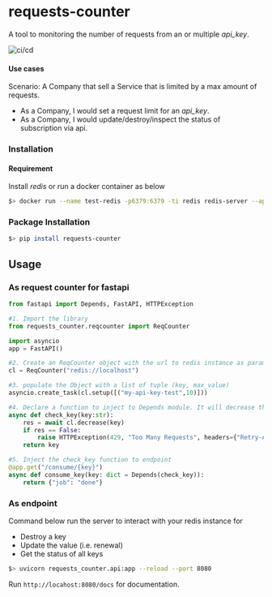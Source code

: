 # requests-counter

A tool to monitoring the number of requests from an or multiple _api_key_.

![ci/cd](https://github.com/Arfius/requests-counter/actions/workflows/request-counter.yml/badge.svg)

#### Use cases

Scenario: A Company that sell a Service that is limited by a max amount of requests.

- As a Company, I would set a request limit for an _api_key_.
- As a Company, I would update/destroy/inspect the status of subscription via api.

### Installation

#### Requirement

 Install *redis* or run a docker container as below

```bash
$> docker run --name test-redis -p6379:6379 -ti redis redis-server --appendonly yes
```

### Package Installation

```bash
$> pip install requests-counter
```



## Usage

### As request counter for fastapi

```python
from fastapi import Depends, FastAPI, HTTPException

#1. Import the library
from requests_counter.reqcounter import ReqCounter

import asyncio
app = FastAPI()

#2. Create an ReqCounter object with the url to redis instance as parameter
cl = ReqCounter("redis://localhost")

#3. populate the Object with a list of tuple (key, max_value)
asyncio.create_task(cl.setup([("my-api-key-test",10)]))

#4. Declare a function to inject to Depends module. It will decrease the max_value for each request. It will raise a 429 HTTPException when max_value is 0.
async def check_key(key:str):
    res = await cl.decrease(key)
    if res == False:
        raise HTTPException(429, "Too Many Requests", headers={"Retry-After": "renew subscription"})
    return key

#5. Inject the check_key function to endpoint
@app.get("/consume/{key}")
async def consume_key(key: dict = Depends(check_key)):
    return {"job": "done"}
```

### As endpoint 

Command below run the server to interact with your redis instance for

- Destroy a key
- Update the value (i.e. renewal)
- Get the status of all keys


```bash
$> uvicorn requests_counter.api:app --reload --port 8080
```

Run `http://locahost:8080/docs` for documentation.
